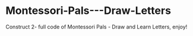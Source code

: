 # Montessori-Pals---Draw-Letters
Construct 2- full code of Montessori Pals - Draw and Learn Letters, enjoy!
